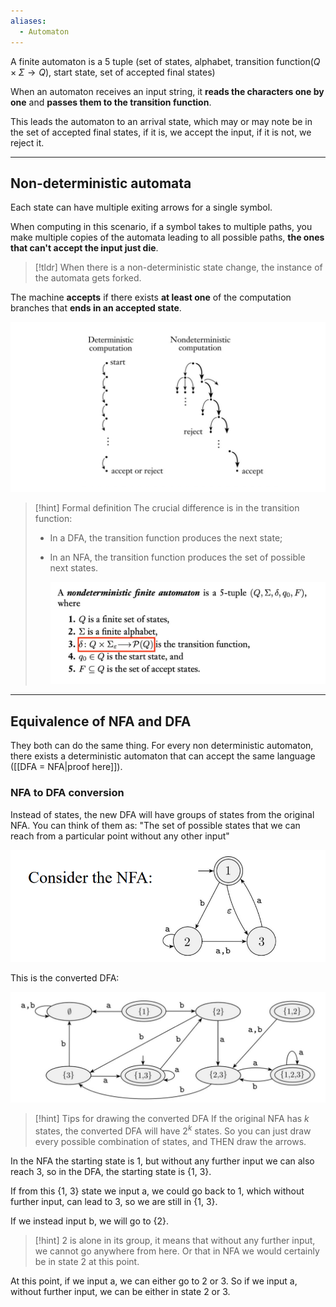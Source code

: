 ```yaml
---
aliases:
  - Automaton
---
```

A finite automaton is a 5 tuple (set of states, alphabet, transition function($Q \times \Sigma \rightarrow Q$), start state, set of accepted final states)

When an automaton receives an input string, it **reads the characters one by one** and **passes them to the transition function**.

This leads the automaton to an arrival state, which may or may note be in the set of accepted final states, if it is, we accept the input, if it is not, we reject it.

---

## Non-deterministic automata

Each state can have multiple exiting arrows for a single symbol.

When computing in this scenario, if a symbol takes to multiple paths, you make multiple copies of the automata leading to all possible paths, **the ones that can't accept the input just die**.

> [!tldr]
> When there is a non-deterministic state change, the instance of the automata gets forked.


The machine **accepts** if there exists **at least one** of the computation branches that **ends in an accepted state**.

![](../z_images/Pasted%20image%2020230927112857.png)


> [!hint] Formal definition
> The crucial difference is in the transition function: 
> - In a DFA, the transition function produces the next state;
> - In an NFA, the transition function produces the set of possible next states.
>   
>   ![](../z_images/Pasted%20image%2020230927113542.png)

---

## Equivalence of NFA and DFA

They both can do the same thing. For every non deterministic automaton, there exists a deterministic automaton that can accept the same language ([[DFA = NFA|proof here]]).

### NFA to DFA conversion

Instead of states, the new DFA will have groups of states from the original NFA.
You can think of them as: "The set of possible states that we can reach from a particular point without any other input"

![](../z_images/Pasted%20image%2020241011114755.png)


This is the converted DFA:

![](../z_images/Pasted%20image%2020241011114809.png) 

> [!hint] Tips for drawing the converted DFA
> If the original NFA has $k$ states, the converted DFA will have $2^k$ states.
> So you can just draw every possible combination of states, and THEN draw the arrows.


In the NFA the starting state is 1, but without any further input we can also reach 3, so in the DFA, the starting state is {1, 3}.

If from this {1, 3} state we input a, we could go back to 1, which without further input, can lead to 3, so we are still in {1, 3}.

If we instead input b, we will go to {2}.

> [!hint]
> 2 is alone in its group, it means that without any further input, we cannot go anywhere from here. Or that in NFA we would certainly be in state 2 at this point.


At this point, if we input a, we can either go to 2 or 3. So if we input a, without further input, we can be either in state 2 or 3. 
